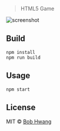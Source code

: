 > HTML5 Game

![screenshot](https://agvim.files.wordpress.com/2019/11/angle-1.png "angle screenshot")

## Build

```
npm install
npm run build
```

## Usage

```
npm start
```

## License

MIT © [Bob Hwang](https://agvim.wordpress.com)
